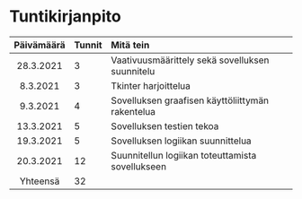 Tuntikirjanpito
=================
| Päivämäärä | Tunnit | Mitä tein |
| :----:|:-----| :-----|
| 28.3.2021 | 3    | Vaativuusmäärittely sekä sovelluksen suunnitelu |
| 8.3.2021 | 3    | Tkinter harjoittelua |
| 9.3.2021 | 4    | Sovelluksen graafisen käyttöliittymän rakentelua |
| 13.3.2021 | 5    | Sovelluksen testien tekoa |
|19.3.2021 | 5 | Sovelluksen logiikan suunnittelua|
|20.3.2021| 12 | Suunnitellun logiikan toteuttamista sovellukseen|
|Yhteensä| 32|


